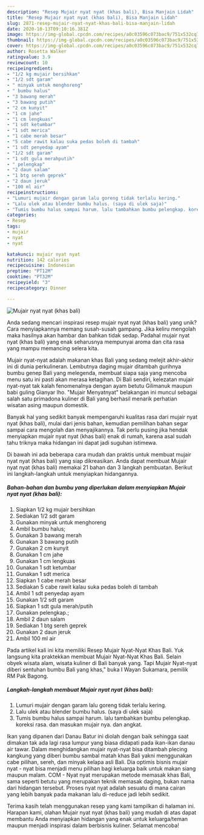 ```yaml
---
description: "Resep Mujair nyat nyat (khas bali), Bisa Manjain Lidah"
title: "Resep Mujair nyat nyat (khas bali), Bisa Manjain Lidah"
slug: 2871-resep-mujair-nyat-nyat-khas-bali-bisa-manjain-lidah
date: 2020-10-13T09:10:16.381Z
image: https://img-global.cpcdn.com/recipes/a0c03596c073bac9/751x532cq70/mujair-nyat-nyat-khas-bali-foto-resep-utama.jpg
thumbnail: https://img-global.cpcdn.com/recipes/a0c03596c073bac9/751x532cq70/mujair-nyat-nyat-khas-bali-foto-resep-utama.jpg
cover: https://img-global.cpcdn.com/recipes/a0c03596c073bac9/751x532cq70/mujair-nyat-nyat-khas-bali-foto-resep-utama.jpg
author: Rosetta Walker
ratingvalue: 3.9
reviewcount: 10
recipeingredient:
- "1/2 kg mujair bersihkan"
- "1/2 sdt garam"
- " minyak untuk menghoreng"
- " bumbu halus"
- "3 bawang merah"
- "3 bawang putih"
- "2 cm kunyit"
- "1 cm jahe"
- "1 cm lengkuas"
- "1 sdt ketumbar"
- "1 sdt merica"
- "1 cabe merah besar"
- "5 cabe rawit kalau suka pedas boleh di tambah"
- "1 sdt penyedap ayam"
- "1/2 sdt garam"
- "1 sdt gula merahputih"
- " pelengkap"
- "2 daun salam"
- "1 btg sereh geprek"
- "2 daun jeruk"
- "100 ml air"
recipeinstructions:
- "Lumuri mujair dengan garam lalu goreng tidak terlalu kering."
- "Lalu ulek atau blender bumbu halus. (saya di ulek saja)"
- "Tumis bumbu halus sampai harum. lalu tambahkan bumbu pelengkap. koreksi rasa. dan masukan mujair nya. dan angkat."
categories:
- Resep
tags:
- mujair
- nyat
- nyat

katakunci: mujair nyat nyat 
nutrition: 142 calories
recipecuisine: Indonesian
preptime: "PT12M"
cooktime: "PT32M"
recipeyield: "3"
recipecategory: Dinner

---
```



![Mujair nyat nyat (khas bali)](https://img-global.cpcdn.com/recipes/a0c03596c073bac9/751x532cq70/mujair-nyat-nyat-khas-bali-foto-resep-utama.jpg)

Anda sedang mencari inspirasi resep mujair nyat nyat (khas bali) yang unik? Cara menyiapkannya memang susah-susah gampang. Jika keliru mengolah maka hasilnya akan hambar dan bahkan tidak sedap. Padahal mujair nyat nyat (khas bali) yang enak seharusnya mempunyai aroma dan cita rasa yang mampu memancing selera kita.

Mujair nyat-nyat adalah makanan khas Bali yang sedang melejit akhir-akhir ini di dunia perkulineran. Lembutnya daging mujair ditambah gurihnya bumbu genep Bali yang melegenda, membuat siapa saja yang mencoba menu satu ini pasti akan merasa ketagihan. Di Bali sendiri, kelezatan mujair nyat-nyat tak kalah fenomenalnya dengan ayam betutu Gilimanuk maupun babi guling Gianyar lho. &#34;Mujair Menyatnyat&#34; belakangan ini muncul sebagai salah satu primadona kuliner di Bali yang berhasil menarik perhatian wisatan asing maupun domestik.

Banyak hal yang sedikit banyak mempengaruhi kualitas rasa dari mujair nyat nyat (khas bali), mulai dari jenis bahan, kemudian pemilihan bahan segar sampai cara mengolah dan menyajikannya. Tak perlu pusing jika hendak menyiapkan mujair nyat nyat (khas bali) enak di rumah, karena asal sudah tahu triknya maka hidangan ini dapat jadi suguhan istimewa.


Di bawah ini ada beberapa cara mudah dan praktis untuk membuat mujair nyat nyat (khas bali) yang siap dikreasikan. Anda dapat membuat Mujair nyat nyat (khas bali) memakai 21 bahan dan 3 langkah pembuatan. Berikut ini langkah-langkah untuk menyiapkan hidangannya.

<!--inarticleads1-->

##### Bahan-bahan dan bumbu yang diperlukan dalam menyiapkan Mujair nyat nyat (khas bali):

1. Siapkan 1/2 kg mujair bersihkan
1. Sediakan 1/2 sdt garam
1. Gunakan  minyak untuk menghoreng
1. Ambil  bumbu halus;
1. Gunakan 3 bawang merah
1. Gunakan 3 bawang putih
1. Gunakan 2 cm kunyit
1. Gunakan 1 cm jahe
1. Gunakan 1 cm lengkuas
1. Gunakan 1 sdt ketumbar
1. Gunakan 1 sdt merica
1. Siapkan 1 cabe merah besar
1. Sediakan 5 cabe rawit kalau suka pedas boleh di tambah
1. Ambil 1 sdt penyedap ayam
1. Gunakan 1/2 sdt garam
1. Siapkan 1 sdt gula merah/putih
1. Gunakan  pelengkap.;
1. Ambil 2 daun salam
1. Sediakan 1 btg sereh geprek
1. Gunakan 2 daun jeruk
1. Ambil 100 ml air


Pada artikel kali ini kita memiliki Resep Mujair Nyat-Nyat Khas Bali. Yuk langsung kita praktekkan membuat Mujair Nyat-Nyat Khas Bali. Selain obyek wisata alam, wisata kuliner di Bali banyak yang. Tapi Mujair Nyat-nyat diberi sentuhan bumbu Bali yang khas,&#34; buka I Wayan Sukamara, pemilik RM Pak Bagong. 

<!--inarticleads2-->

##### Langkah-langkah membuat Mujair nyat nyat (khas bali):

1. Lumuri mujair dengan garam lalu goreng tidak terlalu kering.
1. Lalu ulek atau blender bumbu halus. (saya di ulek saja)
1. Tumis bumbu halus sampai harum. lalu tambahkan bumbu pelengkap. koreksi rasa. dan masukan mujair nya. dan angkat.


Ikan yang dipanen dari Danau Batur ini diolah dengan baik sehingga saat dimakan tak ada lagi rasa lumpur yang biasa didapati pada ikan-ikan danau air tawar. Dalam menghidangkan mujair nyat-nyat bisa ditambah plecing kangkung yang diberi bumbu sambal matah khas Bali yakni menggunakan cabe pilihan, sereh, dan minyak kelapa asli Bali. Dia optimis bisnis mujair nyat - nyat bisa menjadi menu pilihan bagi keluarga baik untuk makan siang maupun malam. COM - Nyat nyat merupakan metode memasak khas Bali, sama seperti betutu yang merupakan teknik memasak daging, bukan nama dari hidangan tersebut. Proses nyat nyat adalah sesuatu di mana cairan yang lebih banyak pada makanan lalu di-reduce jadi lebih sedikit. 

Terima kasih telah menggunakan resep yang kami tampilkan di halaman ini. Harapan kami, olahan Mujair nyat nyat (khas bali) yang mudah di atas dapat membantu Anda menyiapkan hidangan yang enak untuk keluarga/teman maupun menjadi inspirasi dalam berbisnis kuliner. Selamat mencoba!
